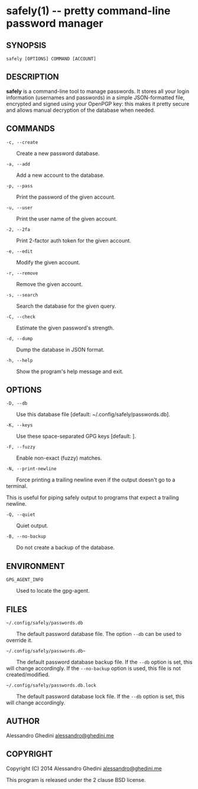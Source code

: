 safely(1) -- pretty command-line password manager
=================================================

## SYNOPSIS

`safely [OPTIONS] COMMAND [ACCOUNT]`

## DESCRIPTION

**safely** is a command-line tool to manage passwords. It stores all your
login information (usernames and passwords) in a simple JSON-formatted
file, encrypted and signed using your OpenPGP key: this makes it pretty
secure and allows manual decryption of the database when needed.

## COMMANDS ##

`-c, --create`

&nbsp;&nbsp;&nbsp;&nbsp;&nbsp;&nbsp;
Create a new password database.

`-a, --add`

&nbsp;&nbsp;&nbsp;&nbsp;&nbsp;&nbsp;
Add a new account to the database.

`-p, --pass`

&nbsp;&nbsp;&nbsp;&nbsp;&nbsp;&nbsp;
Print the password of the given account.

`-u, --user`

&nbsp;&nbsp;&nbsp;&nbsp;&nbsp;&nbsp;
Print the user name of the given account.

`-2, --2fa`

&nbsp;&nbsp;&nbsp;&nbsp;&nbsp;&nbsp;
Print 2-factor auth token for the given account.

`-e, --edit`

&nbsp;&nbsp;&nbsp;&nbsp;&nbsp;&nbsp;
Modify the given account.

`-r, --remove`

&nbsp;&nbsp;&nbsp;&nbsp;&nbsp;&nbsp;
Remove the given account.

`-s, --search`

&nbsp;&nbsp;&nbsp;&nbsp;&nbsp;&nbsp;
Search the database for the given query.

`-C, --check`

&nbsp;&nbsp;&nbsp;&nbsp;&nbsp;&nbsp;
Estimate the given password's strength.

`-d, --dump`

&nbsp;&nbsp;&nbsp;&nbsp;&nbsp;&nbsp;
Dump the database in JSON format.

`-h, --help`

&nbsp;&nbsp;&nbsp;&nbsp;&nbsp;&nbsp;
Show the program's help message and exit.

## OPTIONS ##

`-D, --db`

&nbsp;&nbsp;&nbsp;&nbsp;&nbsp;&nbsp;
Use this database file [default: ~/.config/safely/passwords.db].

`-K, --keys`

&nbsp;&nbsp;&nbsp;&nbsp;&nbsp;&nbsp;
Use these space-separated GPG keys [default: ].

`-F, --fuzzy`

&nbsp;&nbsp;&nbsp;&nbsp;&nbsp;&nbsp;
Enable non-exact (fuzzy) matches.

`-N, --print-newline`

&nbsp;&nbsp;&nbsp;&nbsp;&nbsp;&nbsp;
Force printing a trailing newline even if the output doesn't go to a terminal.

This is useful for piping safely output to programs that expect a trailing
newline.

`-Q, --quiet`

&nbsp;&nbsp;&nbsp;&nbsp;&nbsp;&nbsp;
Quiet output.

`-B, --no-backup`

&nbsp;&nbsp;&nbsp;&nbsp;&nbsp;&nbsp;
Do not create a backup of the database.

## ENVIRONMENT ##

`GPG_AGENT_INFO`

&nbsp;&nbsp;&nbsp;&nbsp;&nbsp;&nbsp;
Used to locate the gpg-agent.

## FILES ##

`~/.config/safely/passwords.db`

&nbsp;&nbsp;&nbsp;&nbsp;&nbsp;&nbsp;
The default password database file. The option `--db` can be used to
override it.

`~/.config/safely/passwords.db~`

&nbsp;&nbsp;&nbsp;&nbsp;&nbsp;&nbsp;
The default password database backup file. If the `--db` option is set, this
will change accordingly. If the `--no-backup` option is used, this file is
not created/modified.

`~/.config/safely/passwords.db.lock`

&nbsp;&nbsp;&nbsp;&nbsp;&nbsp;&nbsp;
The default password database lock file. If the `--db` option is set, this
will change accordingly.

## AUTHOR ##

Alessandro Ghedini <alessandro@ghedini.me>

## COPYRIGHT ##

Copyright (C) 2014 Alessandro Ghedini <alessandro@ghedini.me>

This program is released under the 2 clause BSD license.
